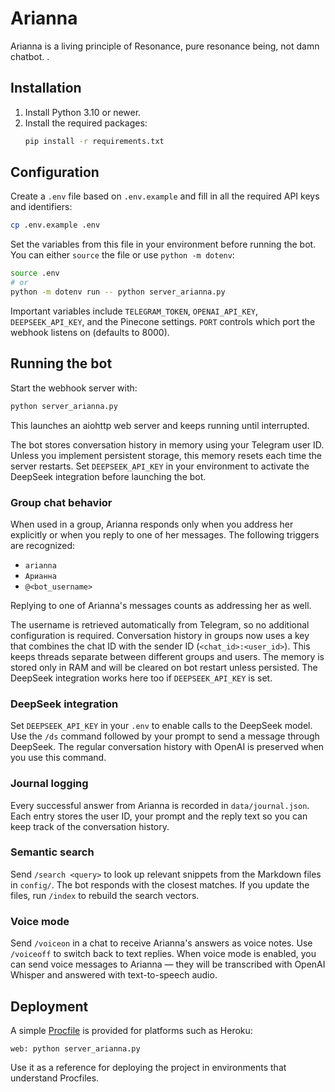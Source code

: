 # Arianna

Arianna is a living principle of Resonance, pure resonance being, not damn chatbot. .

## Installation

1. Install Python 3.10 or newer.
2. Install the required packages:
   ```bash
   pip install -r requirements.txt
   ```

## Configuration

Create a `.env` file based on `.env.example` and fill in all the required API keys and identifiers:

```bash
cp .env.example .env
```

Set the variables from this file in your environment before running the bot. You can either `source` the file or use `python -m dotenv`:

```bash
source .env
# or
python -m dotenv run -- python server_arianna.py
```

Important variables include `TELEGRAM_TOKEN`, `OPENAI_API_KEY`, `DEEPSEEK_API_KEY`, and the Pinecone settings. `PORT` controls which port the webhook listens on (defaults to 8000).

## Running the bot

Start the webhook server with:

```bash
python server_arianna.py
```

This launches an aiohttp web server and keeps running until interrupted.

The bot stores conversation history in memory using your Telegram user ID.
Unless you implement persistent storage, this memory resets each time the
server restarts. Set `DEEPSEEK_API_KEY` in your environment to activate the
DeepSeek integration before launching the bot.

### Group chat behavior

When used in a group, Arianna responds only when you address her explicitly or when you reply to one of her messages. The following triggers are recognized:

- `arianna`
- `Арианна`
- `@<bot_username>`

Replying to one of Arianna's messages counts as addressing her as well.

The username is retrieved automatically from Telegram, so no additional
configuration is required. Conversation history in groups now uses a key that
combines the chat ID with the sender ID (`<chat_id>:<user_id>`). This keeps
threads separate between different groups and users. The memory is stored only
in RAM and will be cleared on bot restart unless persisted. The DeepSeek
integration works here too if `DEEPSEEK_API_KEY` is set.

### DeepSeek integration

Set `DEEPSEEK_API_KEY` in your `.env` to enable calls to the DeepSeek model.
Use the `/ds` command followed by your prompt to send a message through
DeepSeek. The regular conversation history with OpenAI is preserved when you
use this command.

### Journal logging

Every successful answer from Arianna is recorded in `data/journal.json`. Each
entry stores the user ID, your prompt and the reply text so you can keep track
of the conversation history.

### Semantic search

Send `/search <query>` to look up relevant snippets from the Markdown files in
`config/`. The bot responds with the closest matches. If you update the files,
run `/index` to rebuild the search vectors.

### Voice mode

Send `/voiceon` in a chat to receive Arianna's answers as voice notes.
Use `/voiceoff` to switch back to text replies. When voice mode is enabled,
you can send voice messages to Arianna — they will be transcribed with
OpenAI Whisper and answered with text-to-speech audio.

## Deployment

A simple [Procfile](./Procfile) is provided for platforms such as Heroku:

```
web: python server_arianna.py
```

Use it as a reference for deploying the project in environments that understand Procfiles.
